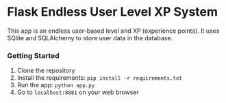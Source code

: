 # Flask Endless User Level XP System

This app is an endless user-based level and XP (experience points). It uses SQlite and SQLAlchemy to store user data in the database.

### Getting Started

1. Clone the repository
2. Install the requirements: `pip install -r requirements.txt`
3. Run the app: `python app.py`
4. Go to `localhost:8081` on your web browser